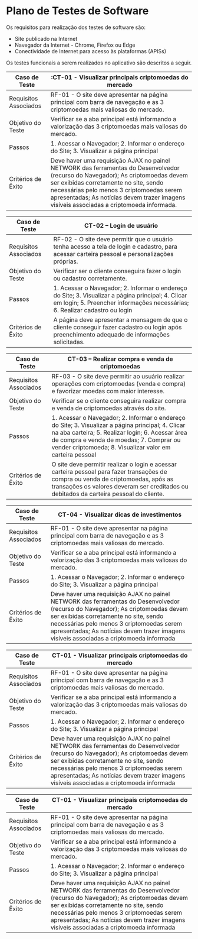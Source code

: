 # Plano de Testes de Software 

Os requisitos para realização dos testes de software são: 
* Site publicado na Internet 
* Navegador da Internet - Chrome, Firefox ou Edge 
* Conectividade de Internet para acesso às plataformas (APISs) 

Os testes funcionais a serem realizados no aplicativo são descritos a seguir.


| Caso de Teste | :CT-01 - Visualizar principais criptomoedas do mercado | 
| ------------- | ----------------------------------------------------- |
| Requisitos Associados | RF-01 - O site deve apresentar na página principal com barra de navegação e as 3 criptomoedas mais valiosas do mercado. |
| Objetivo do Teste | Verificar se a aba principal está informando a valorização das 3 criptomoedas mais valiosas do mercado. |
| Passos |1. Acessar o Navegador; 2. Informar o endereço do Site; 3. Visualizar a página principal |
| Critérios de Êxito |  Deve haver uma requisição AJAX no painel NETWORK das ferramentas do Desenvolvedor (recurso do Navegador); As criptomoedas devem ser exibidas corretamente no site, sendo necessárias pelo menos 3 criptomoedas serem apresentadas; As notícias devem trazer imagens visíveis associadas a criptomoeda informada. | 

| Caso de Teste | CT-02 – Login de usuário  | 
| ------------- | ----------------------------------------------------- |
| Requisitos Associados | RF-02 - O site deve permitir que o usuário tenha acesso a tela de login e cadastro, para acessar carteira pessoal e personalizações próprias. |
| Objetivo do Teste | Verificar ser o cliente conseguira fazer o login ou cadastro corretamente.  |
| Passos | 1. Acessar o Navegador; 2. Informar o endereço do Site; 3. Visualizar a página principal; 4. Clicar em login; 5. Preencher informações necessárias; 6. Realizar cadastro ou login |
| Critérios de Êxito |  A página deve apresentar a mensagem de que o cliente conseguir fazer cadastro ou login após preenchimento adequado de informações solicitadas. |  

| Caso de Teste | CT-03 – Realizar compra e venda de criptomoedas  | 
| ------------- | ----------------------------------------------------- |
| Requisitos Associados | RF-03 - O site deve permitir ao usuário realizar operações com criptomoedas (venda e compra) e favorizar moedas com maior interesse. |
| Objetivo do Teste | Verificar se o cliente conseguira realizar compra e venda de criptomoedas através do site. |
| Passos | 1. Acessar o Navegador; 2. Informar o endereço do Site; 3. Visualizar a página principal; 4. Clicar na aba carteira; 5. Realizar login; 6. Acessar área de compra e venda de moedas; 7. Comprar ou vender criptomoeda; 8. Visualizar valor em carteira pessoal |
| Critérios de Êxito |  O site deve permitir realizar o login e acessar carteira pessoal para fazer transações de compra ou venda de criptomoedas, após as transações os valores deveram ser creditados ou debitados da carteira pessoal do cliente. |  

| Caso de Teste | CT-04 - Visualizar dicas de investimentos | 
| ------------- | ----------------------------------------------------- |
| Requisitos Associados | RF-01 - O site deve apresentar na página principal com barra de navegação e as 3 criptomoedas mais valiosas do mercado. |
| Objetivo do Teste | Verificar se a aba principal está informando a valorização das 3 criptomoedas mais valiosas do mercado. |
| Passos |1. Acessar o Navegador; 2. Informar o endereço do Site; 3. Visualizar a página principal |
| Critérios de Êxito |  Deve haver uma requisição AJAX no painel NETWORK das ferramentas do Desenvolvedor (recurso do Navegador); As criptomoedas devem ser exibidas corretamente no site, sendo necessárias pelo menos 3 criptomoedas serem apresentadas; As notícias devem trazer imagens visíveis associadas a criptomoeda informada |  

| Caso de Teste | CT-01 - Visualizar principais criptomoedas do mercado | 
| ------------- | ----------------------------------------------------- |
| Requisitos Associados | RF-01 - O site deve apresentar na página principal com barra de navegação e as 3 criptomoedas mais valiosas do mercado. |
| Objetivo do Teste | Verificar se a aba principal está informando a valorização das 3 criptomoedas mais valiosas do mercado. |
| Passos |1. Acessar o Navegador; 2. Informar o endereço do Site; 3. Visualizar a página principal |
| Critérios de Êxito |  Deve haver uma requisição AJAX no painel NETWORK das ferramentas do Desenvolvedor (recurso do Navegador); As criptomoedas devem ser exibidas corretamente no site, sendo necessárias pelo menos 3 criptomoedas serem apresentadas; As notícias devem trazer imagens visíveis associadas a criptomoeda informada |  

| Caso de Teste | CT-01 - Visualizar principais criptomoedas do mercado | 
| ------------- | ----------------------------------------------------- |
| Requisitos Associados | RF-01 - O site deve apresentar na página principal com barra de navegação e as 3 criptomoedas mais valiosas do mercado. |
| Objetivo do Teste | Verificar se a aba principal está informando a valorização das 3 criptomoedas mais valiosas do mercado. |
| Passos |1. Acessar o Navegador; 2. Informar o endereço do Site; 3. Visualizar a página principal |
| Critérios de Êxito |  Deve haver uma requisição AJAX no painel NETWORK das ferramentas do Desenvolvedor (recurso do Navegador); As criptomoedas devem ser exibidas corretamente no site, sendo necessárias pelo menos 3 criptomoedas serem apresentadas; As notícias devem trazer imagens visíveis associadas a criptomoeda informada |  







